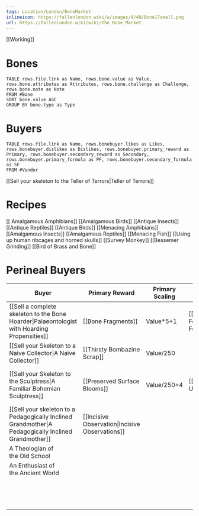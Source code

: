 ```yaml
---
tags: Location/London/BoneMarket
inlineicon: https://fallenlondon.wiki/w/images/4/49/Bone17small.png
url: https://fallenlondon.wiki/wiki/The_Bone_Market
---
```

[[Working]]
# Bones

```dataview
TABLE rows.file.link as Name, rows.bone.value as Value, rows.bone.attributes as Attributes, rows.bone.challenge as Challenge, rows.bone.note as Note
FROM #Bone
SORT bone.value ASC
GROUP BY bone.type as Type
```


# Buyers

```dataview
TABLE rows.file.link as Name, rows.bonebuyer.likes as Likes, rows.bonebuyer.dislikes as Dislikes, rows.bonebuyer.primary_reward as Primary, rows.bonebuyer.secondary_reward as Secondary, rows.bonebuyer.primary_formula as PF, rows.bonebuyer.secondary_formula as SF
FROM #Vendor
```

[[Sell your skeleton to the Teller of Terrors|Teller of Terrors]]

# Recipes

[[ Amalgamous Amphibians]]
[[Amalgamous Birds]]
[[Antique Insects]]
[[Antique Reptiles]]
[[Antique Birds]]
[[Menacing Amphibians]]
[[Amalgamous Insects]]
[[Amalgamous Reptiles]]
[[Menacing Fish]]
[[Using up human ribcages and horned skulls]]
[[Survey Monkey]]
[[Bessemer Grinding]]
[[Bird of Brass and Bone]]



# Perineal Buyers


| Buyer                                                                                        | Primary Reward               | Primary Scaling  | Secondary Reward              | Secondary Scaling                                       | Requires                             |     |
| -------------------------------------------------------------------------------------------- | ---------------------------- | -------------------------- | ----------------------------- | --------------------------------------------- | ------------------------------------ | --- |
| [[Sell a complete skeleton to the Bone Hoarder\|Palaeontologist with Hoarding Propensities]] | [[Bone Fragments]]           | Value\*5+1 | [[Unearthly Fossil\|Unearthly Fossils]]          | Always 2                                      |                                  |     |
| [[Sell your Skeleton to a Naive Collector\|A Naive Collector]]                               | [[Thirsty Bombazine Scrap]]  | Value/250                        |                               |                                               | [[Suspicion]] < 4                    |     |
| [[Sell your Skeleton to the Sculptress\|A Familiar Bohemian Sculptress]]                     | [[Preserved Surface Blooms]] | Value/250+4                 | [[Rumour of the Upper River]] | Support for<br>Counter-<br>church<br>Theology | [[Respectable]] 0<br>[[Antiquity]] 0 |     |
| [[Sell your skeleton to a Pedagogically Inclined Grandmother\|A Pedagogically Inclined Grandmother]]                        | [[Incisive Observation\|Incisive Observations]]                             |                            |                               |                                               | [[Dreaded]] 0<br>[[Menace]] 0        |     |
| A Theologian of<br>the Old School                                                            |                              |                            |                               |                                               |                                      |     |
| An Enthusiast of<br>the Ancient World                                                        |                              |                            |                               |                                               |                                      |     |
|                                                                                              |                              |                            |                               |                                               |                                      |     |
|                                                                                              |                              |                            |                               |                                               |                                      |     |
|                                                                                              |                              |                            |                               |                                               |                                      |     |
|                                                                                              |                              |                            |                               |                                               |                                      |     |
|                                                                                              |                              |                            |                               |                                               |                                      |     |
|                                                                                              |                              |                            |                               |                                               |                                      |     |
|                                                                                              |                              |                            |                               |                                               |                                      |     |
|                                                                                              |                              |                            |                               |                                               |                                      |     |
|                                                                                              |                              |                            |                               |                                               |                                      |     |
|                                                                                              |                              |                            |                               |                                               |                                      |     |
|                                                                                              |                              |                            |                               |                                               |                                      |     |
|                                                                                              |                              |                            |                               |                                               |                                      |     |
|                                                                                              |                              |                            |                               |                                               |                                      |     |
|                                                                                              |                              |                            |                               |                                               |                                      |     |


